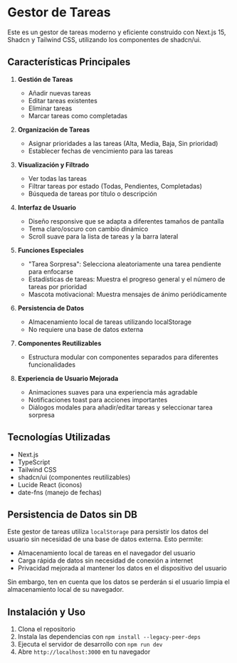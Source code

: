 # Gestor de Tareas

Este es un gestor de tareas moderno y eficiente construido con Next.js 15, Shadcn y Tailwind CSS, utilizando los componentes de shadcn/ui.

## Características Principales

1. **Gestión de Tareas**
   - Añadir nuevas tareas
   - Editar tareas existentes
   - Eliminar tareas
   - Marcar tareas como completadas

2. **Organización de Tareas**
   - Asignar prioridades a las tareas (Alta, Media, Baja, Sin prioridad)
   - Establecer fechas de vencimiento para las tareas

3. **Visualización y Filtrado**
   - Ver todas las tareas
   - Filtrar tareas por estado (Todas, Pendientes, Completadas)
   - Búsqueda de tareas por título o descripción

4. **Interfaz de Usuario**
   - Diseño responsive que se adapta a diferentes tamaños de pantalla
   - Tema claro/oscuro con cambio dinámico
   - Scroll suave para la lista de tareas y la barra lateral

5. **Funciones Especiales**
   - "Tarea Sorpresa": Selecciona aleatoriamente una tarea pendiente para enfocarse
   - Estadísticas de tareas: Muestra el progreso general y el número de tareas por prioridad
   - Mascota motivacional: Muestra mensajes de ánimo periódicamente

6. **Persistencia de Datos**
   - Almacenamiento local de tareas utilizando localStorage
   - No requiere una base de datos externa

7. **Componentes Reutilizables**
   - Estructura modular con componentes separados para diferentes funcionalidades

8. **Experiencia de Usuario Mejorada**
   - Animaciones suaves para una experiencia más agradable
   - Notificaciones toast para acciones importantes
   - Diálogos modales para añadir/editar tareas y seleccionar tarea sorpresa

## Tecnologías Utilizadas

- Next.js
- TypeScript
- Tailwind CSS
- shadcn/ui (componentes reutilizables)
- Lucide React (iconos)
- date-fns (manejo de fechas)

## Persistencia de Datos sin DB

Este gestor de tareas utiliza `localStorage` para persistir los datos del usuario sin necesidad de una base de datos externa. Esto permite:

- Almacenamiento local de tareas en el navegador del usuario
- Carga rápida de datos sin necesidad de conexión a internet
- Privacidad mejorada al mantener los datos en el dispositivo del usuario

Sin embargo, ten en cuenta que los datos se perderán si el usuario limpia el almacenamiento local de su navegador.

## Instalación y Uso

1. Clona el repositorio
2. Instala las dependencias con `npm install --legacy-peer-deps`
3. Ejecuta el servidor de desarrollo con `npm run dev`
4. Abre `http://localhost:3000` en tu navegador

